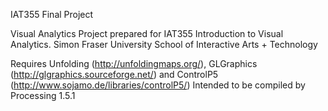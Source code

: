 IAT355 Final Project

Visual Analytics Project prepared for IAT355 Introduction to Visual Analytics.
Simon Fraser University
School of Interactive Arts + Technology

Requires Unfolding (http://unfoldingmaps.org/), GLGraphics (http://glgraphics.sourceforge.net/) and ControlP5 (http://www.sojamo.de/libraries/controlP5/)
Intended to be compiled by Processing 1.5.1
